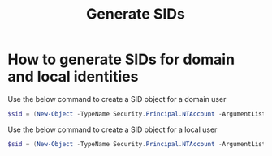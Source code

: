 ﻿---
id: generate_sids
title: Generate SIDs
---

# How to generate SIDs for domain and local identities

Use the below command to create a SID object for a domain user

```powershell
$sid = (New-Object -TypeName Security.Principal.NTAccount -ArgumentList ('mydomain', 'User01')).Translate([Security.Principal.SecurityIdentifier]).Value
```

Use the below command to create a SID object for a local user

```powershell
$sid = (New-Object -TypeName Security.Principal.NTAccount -ArgumentList ('computer01', 'User01')).Translate([Security.Principal.SecurityIdentifier]).Value
```

<Comments />
